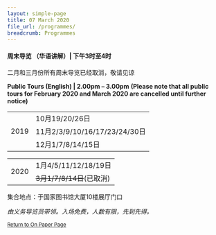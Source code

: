 ```yaml
---
layout: simple-page
title: 07 March 2020
file_url: /programmes/
breadcrumb: Programmes
---
```

#### 周末导览 （华语讲解）| **下午3时至4时**
二月和三月份所有周末导览已经取消，敬请见谅

<strong>Public Tours (English) | 2.00pm – 3.00pm</strong>
<strong>(Please note that all public tours for February 2020 and March 2020 are cancelled until further notice)</strong>
<table class="custom-table">
  <tr>
    <td rowspan="3">2019</td>
    <td>10月19/20/26日</td>
  </tr>
  <tr>
    <td>11月2/3/9/10/16/17/23/24/30日</td>
  </tr>
  <tr>
    <td>12月1/7/8/14/15日</td>
  </tr>
</table>

<table class="custom-table">
  <tr>
    <td rowspan="2">2020</td>
    <td>1月4/5/11/12/18/19日</td>
  </tr>
  <tr>
    <td><del>3月1/7/8/14日</del>(已取消)</td>
  </tr>
</table>

集合地点：于国家图书馆大厦10楼展厅门口

_由义务导览员带领。入场免费，人数有限，先到先得。_

<small>[Return to On Paper Page](/exhibitions/current-exhibitions/onpaper#tab1)</small>
